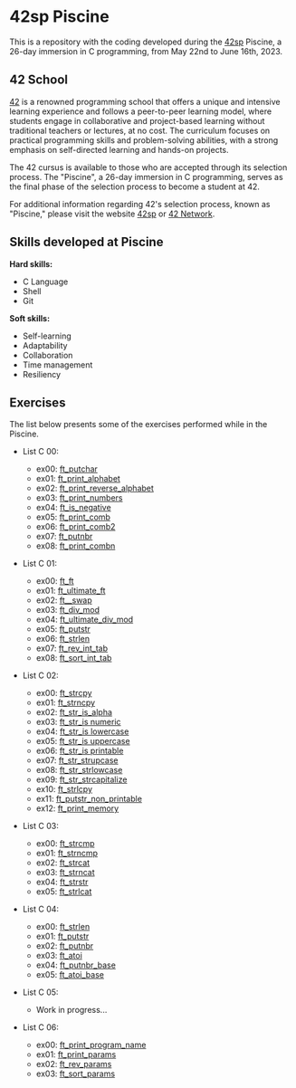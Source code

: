 # 42sp Piscine

This is a repository with the coding developed during the [42sp](https://www.42sp.org.br/) Piscine, a 26-day immersion in C programming, from May 22nd to June 16th, 2023.

## 42 School

[42](https://www.42network.org/) is a renowned programming school that offers a unique and intensive learning experience and follows a peer-to-peer learning model, where students engage in collaborative and project-based learning without traditional teachers or lectures, at no cost. The curriculum focuses on practical programming skills and problem-solving abilities, with a strong emphasis on self-directed learning and hands-on projects. 

The 42 cursus is available to those who are accepted through its selection process. The "Piscine", a 26-day immersion in C programming, serves as the final phase of the selection process to become a student at 42.

For additional information regarding 42's selection process, known as "Piscine," please visit the website [42sp](https://www.42sp.org.br/) or [42 Network](https://www.42network.org/).

## Skills developed at Piscine

**Hard skills:**

- C Language
- Shell
- Git

**Soft skills:**

- Self-learning
- Adaptability
- Collaboration
- Time management
- Resiliency

## Exercises

The list below presents some of the exercises performed while in the Piscine.

- List C 00:
  - ex00: [ft_putchar](https://github.com/daniele-frade/42sp-piscine/tree/main/c00/ex00_ft_putchar)
  - ex01: [ft_print_alphabet](https://github.com/daniele-frade/42sp-piscine/tree/main/c00/ex01_ft_print_alphabet)
  - ex02: [ft_print_reverse_alphabet](https://github.com/daniele-frade/42sp-piscine/tree/main/c00/ex02_ft_print_reverse_alphabet)
  - ex03: [ft_print_numbers](https://github.com/daniele-frade/42sp-piscine/tree/main/c00/ex03_ft_print_numbers)
  - ex04: [ft_is_negative](https://github.com/daniele-frade/42sp-piscine/tree/main/c00/ex04_ft_is_negative)
  - ex05: [ft_print_comb](https://github.com/daniele-frade/42sp-piscine/tree/main/c00/ex05_ft_print_comb)
  - ex06: [ft_print_comb2](https://github.com/daniele-frade/42sp-piscine/tree/main/c00/ex06_ft_print_comb2)
  - ex07: [ft_putnbr](https://github.com/daniele-frade/42sp-piscine/tree/main/c00/ex07_ft_putnbr)
  - ex08: [ft_print_combn](https://github.com/daniele-frade/42sp-piscine/tree/main/c00/ex08_ft_print_combn)

- List C 01:
  - ex00: [ft_ft](https://github.com/daniele-frade/42sp-piscine/tree/main/c01/ex00_ft_ft)
  - ex01: [ft_ultimate_ft](https://github.com/daniele-frade/42sp-piscine/tree/main/c01/ex01_ft_ultimate_ft)
  - ex02: [ft__swap](https://github.com/daniele-frade/42sp-piscine/tree/main/c01/ex02_ft_swap)
  - ex03: [ft_div_mod](https://github.com/daniele-frade/42sp-piscine/tree/main/c01/ex03_ft_div_mod)
  - ex04: [ft_ultimate_div_mod](https://github.com/daniele-frade/42sp-piscine/tree/main/c01/ex04_ft_ultimate_div_mod)
  - ex05: [ft_putstr](https://github.com/daniele-frade/42sp-piscine/tree/main/c01/ex05_ft_putstr)
  - ex06: [ft_strlen](https://github.com/daniele-frade/42sp-piscine/tree/main/c01/ex06_ft_strlen)
  - ex07: [ft_rev_int_tab](https://github.com/daniele-frade/42sp-piscine/tree/main/c01/ex07_ft_rev_int_tab)
  - ex08: [ft_sort_int_tab](https://github.com/daniele-frade/42sp-piscine/tree/main/c01/ex08_ft_sort_int_tab)

- List C 02:
  - ex00: [ft_strcpy](https://github.com/daniele-frade/42sp-piscine/tree/main/c02/ex00_ft_strcpy)
  - ex01: [ft_strncpy](https://github.com/daniele-frade/42sp-piscine/tree/main/c02/ex01_ft_strncpy)
  - ex02: [ft_str_is_alpha](https://github.com/daniele-frade/42sp-piscine/tree/main/c02/ex02_ft_str_is_alpha)
  - ex03: [ft_str_is numeric](https://github.com/daniele-frade/42sp-piscine/tree/main/c02/ex03_ft_str_is_numeric)
  - ex04: [ft_str_is lowercase](https://github.com/daniele-frade/42sp-piscine/tree/main/c02/ex04_ft_str_is_lowercase)
  - ex05: [ft_str_is uppercase](https://github.com/daniele-frade/42sp-piscine/tree/main/c02/ex05_ft_str_is_uppercase)
  - ex06: [ft_str_is printable](https://github.com/daniele-frade/42sp-piscine/tree/main/c02/ex06_ft_str_is_printable)
  - ex07: [ft_str_strupcase](https://github.com/daniele-frade/42sp-piscine/tree/main/c02/ex07_ft_strupcase)
  - ex08: [ft_str_strlowcase](https://github.com/daniele-frade/42sp-piscine/tree/main/c02/ex08_ft_strlowcase)
  - ex09: [ft_str_strcapitalize](https://github.com/daniele-frade/42sp-piscine/tree/main/c02/ex09_ft_strcapitalize)
  - ex10: [ft_strlcpy](https://github.com/daniele-frade/42sp-piscine/tree/main/c02/ex10_ft_strlcpy)
  - ex11: [ft_putstr_non_printable](https://github.com/daniele-frade/42sp-piscine/tree/main/c02/ex11_ft_putstr_non_printable)
  - ex12: [ft_print_memory](https://github.com/daniele-frade/42sp-piscine/tree/main/c02/ex12_ft_print_memory)

- List C 03:
  - ex00: [ft_strcmp](https://github.com/daniele-frade/42sp-piscine/tree/main/c03/ex00_ft_strcmp)
  - ex01: [ft_strncmp](https://github.com/daniele-frade/42sp-piscine/tree/main/c03/ex01_ft_strncmp)
  - ex02: [ft_strcat](https://github.com/daniele-frade/42sp-piscine/tree/main/c03/ex02_ft_strcat)
  - ex03: [ft_strncat](https://github.com/daniele-frade/42sp-piscine/tree/main/c03/ex03_ft_strncat)
  - ex04: [ft_strstr](https://github.com/daniele-frade/42sp-piscine/tree/main/c03/ex04_ft_strstr)
  - ex05: [ft_strlcat](https://github.com/daniele-frade/42sp-piscine/tree/main/c03/ex05_ft_strlcat)

- List C 04:
  - ex00: [ft_strlen](https://github.com/daniele-frade/42sp-piscine/tree/main/c04/ex00_ft_strlen)
  - ex01: [ft_putstr](https://github.com/daniele-frade/42sp-piscine/tree/main/c04/ex01_ft_putstr)
  - ex02: [ft_putnbr](https://github.com/daniele-frade/42sp-piscine/tree/main/c04/ex02_ft_putnbr)
  - ex03: [ft_atoi](https://github.com/daniele-frade/42sp-piscine/tree/main/c04/ex03_ft_atoi)
  - ex04: [ft_putnbr_base](https://github.com/daniele-frade/42sp-piscine/tree/main/c04/ex04_ft_putnbr_base)
  - ex05: [ft_atoi_base](https://github.com/daniele-frade/42sp-piscine/tree/main/c04/ex05_ft_atoi_base)

- List C 05:
  - Work in progress...

- List C 06:
  - ex00: [ft_print_program_name](https://github.com/daniele-frade/42sp-piscine/tree/main/c06/ex00_ft_print_program_name)
  - ex01: [ft_print_params](https://github.com/daniele-frade/42sp-piscine/tree/main/c06/ex01_ft_print_params)
  - ex02: [ft_rev_params](https://github.com/daniele-frade/42sp-piscine/tree/main/c06/ex02_ft_rev_params)
  - ex03: [ft_sort_params](https://github.com/daniele-frade/42sp-piscine/tree/main/c06/ex03_ft_sort_params)
